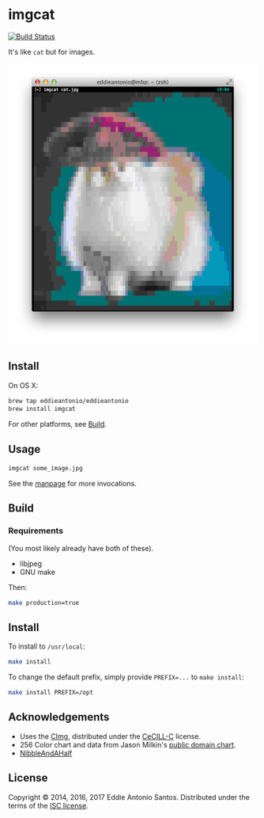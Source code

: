 imgcat
======

[![Build Status](https://travis-ci.org/eddieantonio/imgcat.svg?branch=master)](https://travis-ci.org/eddieantonio/imgcat)

It's like `cat` but for images.

![$imgcat cat.jpg](./docs/imgcat.png)


Install
-------

On OS X:

```sh
brew tap eddieantonio/eddieantonio
brew install imgcat
```

For other platforms, see [Build](#build).

Usage
-----

```sh
imgcat some_image.jpg
```

See the [manpage](./docs/imgcat.1.md) for more invocations.

Build
-----

### Requirements

(You most likely already have both of these).

 - libjpeg
 - GNU make

Then:

```sh
make production=true
```

Install
-------

To install to `/usr/local`:

```sh
make install
```

To change the default prefix, simply provide `PREFIX=...`
to `make install`:

```sh
make install PREFIX=/opt
```

Acknowledgements
----------------

 - Uses the [CImg], distributed under the [CeCILL-C] license.
 - 256 Color chart and data from Jason Milkin's [public domain chart][256svg].
 - [NibbleAndAHalf]

[CImg]: https://github.com/dtschump/CImg
[CeCILL-C]: http://www.cecill.info/licences/Licence_CeCILL-C_V1-en.txt
[256svg]: https://gist.github.com/jasonm23/2868981
[NibbleAndAHalf]: https://github.com/superwills/NibbleAndAHalf

License
-------

Copyright © 2014, 2016, 2017 Eddie Antonio Santos.
Distributed under the terms of the [ISC license](./LICENSE).
